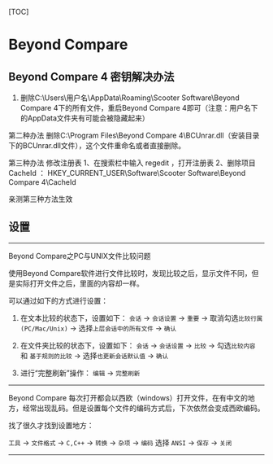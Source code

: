 [TOC]

# Beyond Compare



## Beyond Compare 4 密钥解决办法


1. 删除C:\Users\用户名\AppData\Roaming\Scooter Software\Beyond Compare 4下的所有文件，重启Beyond Compare 4即可（注意：用户名下的AppData文件夹有可能会被隐藏起来）

第二种办法
删除C:\Program Files\Beyond Compare 4\BCUnrar.dll（安装目录下的BCUnrar.dll文件），这个文件重命名或者直接删除。

第三种办法
修改注册表
1、在搜索栏中输入 regedit ，打开注册表
2、删除项目CacheId ：
HKEY_CURRENT_USER\Software\Scooter Software\Beyond Compare 4\CacheId

亲测第三种方法生效



## 设置

-----------------------------------------------------------------------
Beyond Compare之PC与UNIX文件比较问题

使用Beyond Compare软件进行文件比较时，发现比较之后，显示文件不同，但是实际打开文件之后，里面的内容却一样。

可以通过如下的方式进行设置：
1. 在文本比较的状态下，设置如下：
`会话` -> `会话设置` -> `重要` -> 取消勾选`比较行属(PC/Mac/Unix)` -> 选择`上层会话中的所有文件` -> `确认`

2. 在文件夹比较的状态下，设置如下：
`会话` -> `会话设置` -> `比较` -> 勾选`比较内容` 和 `基于规则的比较` -> 选择`也更新会话默认值` -> `确认`

3. 进行“完整刷新”操作：
`编辑` -> `完整刷新`

-----------------------------------------------------------------------
Beyond Compare 每次打开都会以西欧（windows）打开文件，在有中文的地方，经常出现乱码。但是设置每个文件的编码方式后，下次依然会变成西欧编码。

找了很久才找到设置地方：

`工具` -> `文件格式` -> `C,C++` -> `转换` -> `杂项` -> `编码` 选择 `ANSI` -> `保存` -> `关闭`

-----------------------------------------------------------------------







